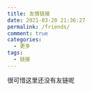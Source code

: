 ```yaml
---
title: 友情链接
date: 2021-03-20 21:36:27
permalink: /friends/
comment: true
categories: 
  - 更多
tags: 
  - 链接
---
```

很可惜这里还没有友链呢

<!-- more -->

